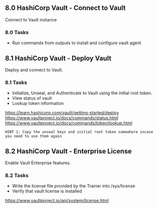 ## 8.0 HashiCorp Vault - Connect to Vault
Connect to Vault instance

### 8.0 Tasks
* Run commands from outputs to install and configure vault agent

## 8.1 HashiCorp Vault - Deploy Vault
Deploy and connect to Vault.

### 8.1 Tasks
* Initialize, Unseal, and Authenticate to Vault using the initial root token.
* View status of vault
* Lookup token information

https://learn.hashicorp.com/vault/getting-started/deploy
https://www.vaultproject.io/docs/commands/status.html
https://www.vaultproject.io/docs/commands/token/lookup.html

`HINT 1: Copy the unseal keys and initial root token somewhere incase you need to use them again`

## 8.2 HashiCorp Vault - Enterprise License
Enable Vault Enterprise features.

### 8.2 Tasks
* Write the license file provided by the Trainer into /sys/license
* Verify that vault license is installed

https://www.vaultproject.io/api/system/license.html
